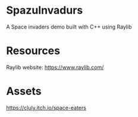 # SpazuInvadurs
A Space invaders demo built with C++ using Raylib

# Resources
Raylib website: https://www.raylib.com/

# Assets
https://cluly.itch.io/space-eaters
